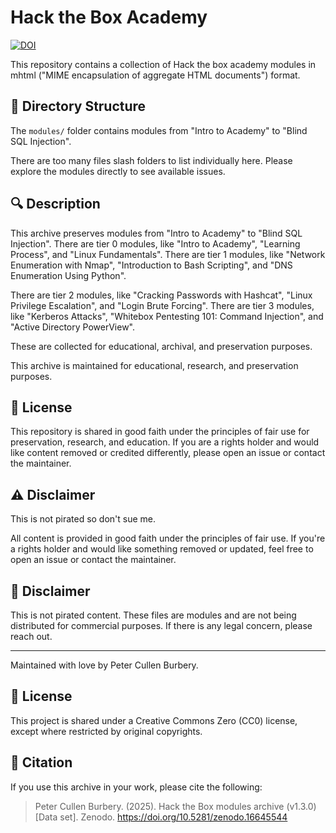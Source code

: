 # Hack the Box Academy

[![DOI](https://zenodo.org/badge/DOI/10.5281/zenodo.16645544.svg)](https://doi.org/10.5281/zenodo.16645544)

This repository contains a collection of Hack the box academy modules in mhtml ("MIME encapsulation of aggregate HTML documents") format.

## 📁 Directory Structure

The `modules/` folder contains modules from "Intro to Academy" to "Blind SQL Injection".

There are too many files slash folders to list individually here. Please explore the modules directly to see available issues.

## 🔍 Description

This archive preserves modules from "Intro to Academy" to "Blind SQL Injection". There are tier 0 modules, like "Intro to Academy", "Learning Process", and "Linux Fundamentals". There are tier 1 modules, like "Network Enumeration with Nmap", "Introduction to Bash Scripting", and "DNS Enumeration Using Python".

There are tier 2 modules, like "Cracking Passwords with Hashcat", "Linux Privilege Escalation", and "Login Brute Forcing". There are tier 3 modules, like "Kerberos Attacks", "Whitebox Pentesting 101: Command Injection", and "Active Directory PowerView".


These are collected for educational, archival, and preservation purposes.

This archive is maintained for educational, research, and preservation purposes.

## 📄 License

This repository is shared in good faith under the principles of fair use for preservation, research, and education. If you are a rights holder and would like content removed or credited differently, please open an issue or contact the maintainer.

## ⚠️ Disclaimer

This is not pirated so don't sue me.

All content is provided in good faith under the principles of fair use. If you're a rights holder and would like something removed or updated, feel free to open an issue or contact the maintainer.

## 🙏 Disclaimer

This is not pirated content. These files are modules and are not being distributed for commercial purposes. If there is any legal concern, please reach out.

---

Maintained with love by Peter Cullen Burbery.

## 📄 License

This project is shared under a Creative Commons Zero (CC0) license, except where restricted by original copyrights.

## 📘 Citation

If you use this archive in your work, please cite the following:

> Peter Cullen Burbery. (2025). Hack the Box modules archive (v1.3.0) [Data set]. Zenodo. https://doi.org/10.5281/zenodo.16645544
